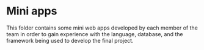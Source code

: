 # Mini apps

This folder contains some mini web apps developed by each member of the team in order to gain experience with the language, database, and the framework being used to develop the final project.

